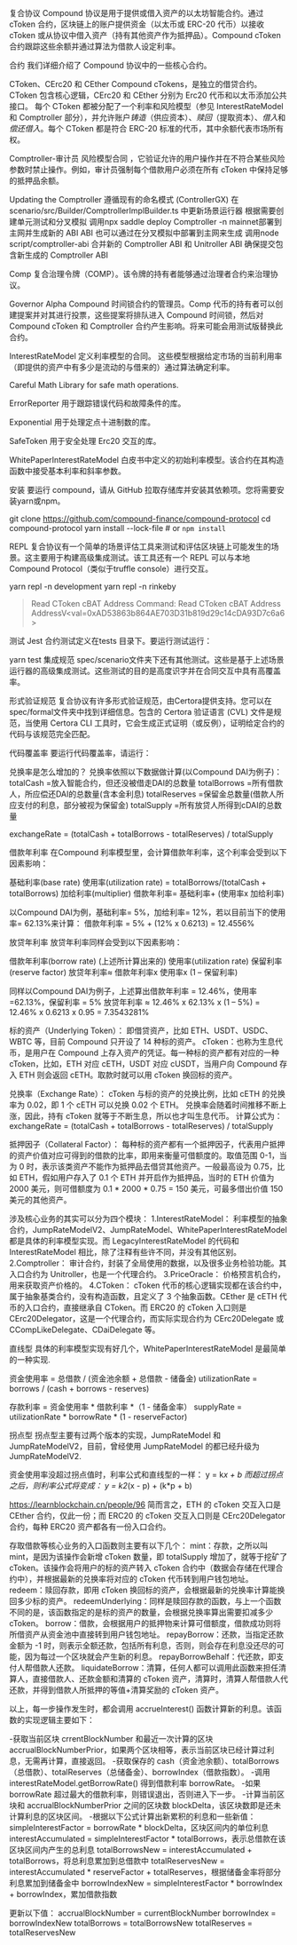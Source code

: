 复合协议
  Compound 协议是用于提供或借入资产的以太坊智能合约。通过 cToken 合约，区块链上的账户提供资金（以太币或 ERC-20 代币）以接收 cToken 或从协议中借入资产（持有其他资产作为抵押品）。Compound cToken 合约跟踪这些余额并通过算法为借款人设定利率。

合约
  我们详细介绍了 Compound 协议中的一些核心合约。

CToken、CErc20 和 CEther
  Compound cTokens，是独立的借贷合约。CToken 包含核心逻辑，CErc20 和 CEther 分别为 Erc20 代币和以太币添加公共接口。
  每个 CToken 都被分配了一个利率和风险模型（参见 InterestRateModel 和 Comptroller 部分），并允许账户*铸造*（供应资本）、*赎回*（提取资本）、*借入*和*偿还借入*。每个 CToken 都是符合 ERC-20 标准的代币，其中余额代表市场所有权。

Comptroller-审计员
  风险模型合同 ，它验证允许的用户操作并在不符合某些风险参数时禁止操作。例如，审计员强制每个借款用户必须在所有 cToken 中保持足够的抵押品余额。

  Updating the Comptroller
    遵循现有的命名模式 (ControllerGX)
    在 scenario/src/Builder/ComptrollerImplBuilder.ts 中更新场景运行器
    根据需要创建单元测试和分叉模拟
    调用npx saddle deploy Comptroller -n mainnet部署到主网并生成新的 ABI
    ABI 也可以通过在分叉模拟中部署到主网来生成
    调用node script/comptroller-abi 合并新的 Comptroller ABI 和 Unitroller ABI
    确保提交包含新生成的 Comptroller ABI

Comp
  复合治理令牌（COMP）。该令牌的持有者能够通过治理者合约来治理协议。

Governor Alpha
  Compound 时间锁合约的管理员。Comp 代币的持有者可以创建提案并对其进行投票，这些提案将排队进入 Compound 时间锁，然后对 Compound cToken 和 Comptroller 合约产生影响。将来可能会用测试版替换此合约。

InterestRateModel
  定义利率模型的合同。 这些模型根据给定市场的当前利用率（即提供的资产中有多少是流动的与借来的）通过算法确定利率。

Careful Math
  Library for safe math operations.

ErrorReporter
  用于跟踪错误代码和故障条件的库。

Exponential
  用于处理定点十进制数的库。

SafeToken
  用于安全处理 Erc20 交互的库。

WhitePaperInterestRateModel
  白皮书中定义的初始利率模型。该合约在其构造函数中接受基本利率和斜率参数。

安装
  要运行 compound，请从 GitHub 拉取存储库并安装其依赖项。您将需要安装yarn或npm。

  git clone https://github.com/compound-finance/compound-protocol
  cd compound-protocol
  yarn install --lock-file # or `npm install`


REPL
  复合协议有一个简单的场景评估工具来测试和评估区块链上可能发生的场景。这主要用于构建高级集成测试。该工具还有一个 REPL 可以与本地 Compound Protocol（类似于truffle console）进行交互。

  yarn repl -n development
  yarn repl -n rinkeby

  > Read CToken cBAT Address
  Command: Read CToken cBAT Address
  AddressV<val=0xAD53863b864AE703D31b819d29c14cDA93D7c6a6>


测试
  Jest 合约测试定义在tests 目录下。要运行测试运行：

yarn test
  集成规范
  spec/scenario文件夹下还有其他测试。这些是基于上述场景运行器的高级集成测试。这些测试的目的是高度识字并在合同交互中具有高覆盖率。

形式验证规范
  复合协议有许多形式验证规范，由Certora提供支持。您可以在spec/formal文件夹中找到详细信息。包含的 Certora 验证语言 (CVL) 文件是规范，当使用 Certora CLI 工具时，它会生成正式证明（或反例），证明给定合约的代码与该规范完全匹配。

代码覆盖率
  要运行代码覆盖率，请运行：




兑换率是怎么增加的？
  兑换率依照以下数据做计算(以Compound DAI为例子)：
  totalCash =放入智能合约，但还没被借走DAI的总数量
  totalBorrows =所有借款人，所应偿还DAI的总数量(含本金利息)
  totalReserves =保留金总数量(借款人所应支付的利息，部分被视为保留金)
  totalSupply =所有放贷人所得到cDAI的总数量

  exchangeRate = (totalCash + totalBorrows - totalReserves) / totalSupply



借款年利率
  在Compound 利率模型里，会计算借款年利率，这个利率会受到以下因素影响：

  基础利率(base rate)
  使用率(utilization rate) = totalBorrows/(totalCash + totalBorrows)
  加给利率(multiplier)
  借款年利率= 基础利率+ (使用率x 加给利率)

  以Compound DAI为例，基础利率= 5%，加给利率= 12%，若以目前当下的使用率= 62.13%来计算：
  借款年利率 = 5% + (12% x 0.6213) = 12.4556%


放贷年利率
  放贷年利率同样会受到以下因素影响：

  借款年利率(borrow rate) (上述所计算出来的)
  使用率(utilization rate)
  保留利率(reserve factor)
  放贷年利率≈ 借款年利率x 使用率x (1 – 保留利率)

  同样以Compound DAI为例子，上述算出借款年利率 = 12.46%，使用率=62.13%，保留利率 = 5%
  放贷年利率 ≈ 12.46% x 62.13% x (1 – 5%) = 12.46% x 0.6213 x 0.95 = 7.3543281%



标的资产（Underlying Token）：
  即借贷资产，比如 ETH、USDT、USDC、WBTC 等，目前 Compound 只开设了 14 种标的资产。
  cToken：也称为生息代币，是用户在 Compound 上存入资产的凭证。每一种标的资产都有对应的一种 cToken，比如，ETH 对应 cETH，USDT 对应 cUSDT，当用户向 Compound 存入 ETH 则会返回 cETH。取款时就可以用 cToken 换回标的资产。

兑换率（Exchange Rate）：
  cToken 与标的资产的兑换比例，比如 cETH 的兑换率为 0.02，即 1 个 cETH 可以兑换 0.02 个 ETH。
  兑换率会随着时间推移不断上涨，因此，持有 cToken 就等于不断生息，所以也才叫生息代币。
  计算公式为：exchangeRate = (totalCash + totalBorrows - totalReserves) / totalSupply

抵押因子（Collateral Factor）：
  每种标的资产都有一个抵押因子，代表用户抵押的资产价值对应可得到的借款的比率，即用来衡量可借额度的。取值范围 0-1，当为 0 时，表示该类资产不能作为抵押品去借贷其他资产。一般最高设为 0.75，比如 ETH，假如用户存入了 0.1 个 ETH 并开启作为抵押品，当时的 ETH 价值为 2000 美元，则可借额度为 0.1 * 2000 * 0.75 = 150 美元，可最多借出价值 150 美元的其他资产。



涉及核心业务的其实可以分为四个模块：
  1.InterestRateModel：
    利率模型的抽象合约，JumpRateModelV2、JumpRateModel、WhitePaperInterestRateModel 都是具体的利率模型实现。而 LegacyInterestRateModel 的代码和 InterestRateModel 相比，除了注释有些许不同，并没有其他区别。
  2.Comptroller：
    审计合约，封装了全局使用的数据，以及很多业务检验功能。其入口合约为 Unitroller，也是一个代理合约。
  3.PriceOracle：
    价格预言机合约，用来获取资产价格的。
  4.CToken：
    cToken 代币的核心逻辑实现都在该合约中，属于抽象基类合约，没有构造函数，且定义了 3 个抽象函数。CEther 是 cETH 代币的入口合约，直接继承自 CToken。而 ERC20 的 cToken 入口则是 CErc20Delegator，这是一个代理合约，而实际实现合约为 CErc20Delegate 或 CCompLikeDelegate、CDaiDelegate 等。



直线型
  具体的利率模型实现有好几个，WhitePaperInterestRateModel 是最简单的一种实现.

  资金使用率 = 总借款 / (资金池余额 + 总借款 - 储备金)
  utilizationRate = borrows / (cash + borrows - reserves)
  
  存款利率 = 资金使用率 * 借款利率 *（1 - 储备金率）
  supplyRate = utilizationRate * borrowRate * (1 - reserveFactor)


拐点型
  拐点型主要有过两个版本的实现，JumpRateModel 和 JumpRateModelV2，目前，曾经使用 JumpRateModel 的都已经升级为 JumpRateModelV2.

  资金使用率没超过拐点值时，利率公式和直线型的一样：
    y = k*x + b
  而超过拐点之后，则利率公式将变成：
    y = k2*(x - p) + (k*p + b)


https://learnblockchain.cn/people/96
简而言之，ETH 的 cToken 交互入口是 CEther 合约，仅此一份；而 ERC20 的 cToken 交互入口则是 CErc20Delegator 合约，每种 ERC20 资产都各有一份入口合约。


存取借款等核心业务的入口函数则主要有以下几个：
    mint：存款，之所以叫 mint，是因为该操作会新增 cToken 数量，即 totalSupply 增加了，就等于挖矿了 cToken。该操作会将用户的标的资产转入 cToken 合约中（数据会存储在代理合约中），并根据最新的兑换率将对应的 cToken 代币转到用户钱包地址。
    redeem：赎回存款，即用 cToken 换回标的资产，会根据最新的兑换率计算能换回多少标的资产。
    redeemUnderlying：同样是赎回存款的函数，与上一个函数不同的是，该函数指定的是标的资产的数量，会根据兑换率算出需要扣减多少 cToken。
    borrow：借款，会根据用户的抵押物来计算可借额度，借款成功则将所借资产从资金池中直接转到用户钱包地址。
    repayBorrow：还款，当指定还款金额为 -1 时，则表示全额还款，包括所有利息，否则，则会存在利息没还尽的可能，因为每过一个区块就会产生新的利息。
    repayBorrowBehalf：代还款，即支付人帮借款人还款。
    liquidateBorrow：清算，任何人都可以调用此函数来担任清算人，直接借款人、还款金额和清算的 cToken 资产，清算时，清算人帮借款人代还款，并得到借款人所抵押的等值+清算奖励的 cToken 资产。

以上，每一步操作发生时，都会调用 accrueInterest() 函数计算新的利息。该函数的实现逻辑主要如下：

  -获取当前区块 crrentBlockNumber 和最近一次计算的区块 accrualBlockNumberPrior，如果两个区块相等，表示当前区块已经计算过利息，无需再计算，直接返回。
  -获取保存的 cash（资金池余额）、totalBorrows（总借款）、totalReserves（总储备金）、borrowIndex（借款指数）。
  -调用 interestRateModel.getBorrowRate() 得到借款利率 borrowRate。
  -如果 borrowRate 超过最大的借款利率，则错误退出，否则进入下一步。
  -计算当前区块和 accrualBlockNumberPrior 之间的区块数 blockDelta，该区块数即是还未计算利息的区块区间。
  -根据以下公式计算出新累积的利息和一些新值：
    simpleInterestFactor = borrowRate * blockDelta，区块区间内的单位利息
    interestAccumulated = simpleInterestFactor * totalBorrows，表示总借款在该区块区间内产生的总利息
    totalBorrowsNew = interestAccumulated + totalBorrows，将总利息累加到总借款中
    totalReservesNew = interestAccumulated * reserveFactor + totalReserves，根据储备金率将部分利息累加到储备金中
    borrowIndexNew = simpleInterestFactor * borrowIndex + borrowIndex，累加借款指数

  更新以下值：
    accrualBlockNumber = currentBlockNumber
    borrowIndex = borrowIndexNew
    totalBorrows = totalBorrowsNew
    totalReserves = totalReservesNew
